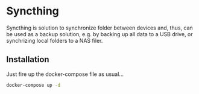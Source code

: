 # Syncthing

Syncthing is solution to synchronize folder between devices and, thus,
can be used as a backup solution, e.g. by backing up all data to a
USB drive, or synchrizing local folders to a NAS filer.

## Installation

Just fire up the docker-compose file as usual...

````bash
docker-compose up -d
````
